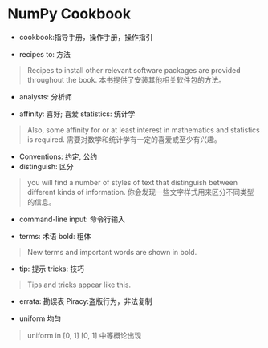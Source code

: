 # NumPy Cookbook
* cookbook:指导手册，操作手册，操作指引


    
* recipes to: 方法
> Recipes to install other relevant software packages are provided throughout the book.
本书提供了安装其他相关软件包的方法。

* analysts: 分析师

* affinity: 喜好; 喜爱 statistics: 统计学
> Also, some affinity for or at least interest in mathematics and statistics is required.
> 需要对数学和统计学有一定的喜爱或至少有兴趣。

* Conventions: 约定, 公约
* distinguish: 区分
> you will find a number of styles of text that distinguish between different kinds of information. 
> 你会发现一些文字样式用来区分不同类型的信息。

* command-line input: 命令行输入

* terms: 术语     bold: 粗体
> New terms and important words are shown in bold. 

* tip: 提示       tricks: 技巧
> Tips and tricks appear like this.

* errata: 勘误表 Piracy:盗版行为，非法复制

* uniform 均匀
> uniform in [0, 1] 
> [0, 1] 中等概论出现